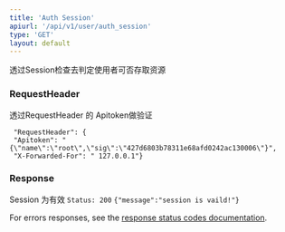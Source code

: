 ```yaml
---
title: 'Auth Session'
apiurl: '/api/v1/user/auth_session'
type: 'GET'
layout: default
---
```


透过Session检查去判定使用者可否存取资源

### RequestHeader
透过RequestHeader 的 Apitoken做验证

 ```
  "RequestHeader": {
  "Apitoken": "{\"name\":\"root\",\"sig\":\"427d6803b78311e68afd0242ac130006\"}",
  "X-Forwarded-For": " 127.0.0.1"}
```

### Response

Session 为有效
```Status: 200```
```{"message":"session is vaild!"}```

For errors responses, see the [response status codes documentation](#/response-status-codes).

